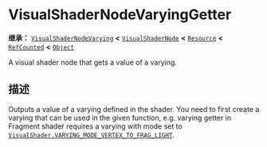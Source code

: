 <!-- ⚠ 请勿编辑本文件 ⚠ -->
<!-- 本文档使用脚本从 WeDot 引擎源码仓库生成。 -->
<!-- 生成脚本：https://github.com/WeDot-Engine/WeDot/tree/master/doc/tools/make_md.py； -->
<!-- 原文件：https://github.com/WeDot-Engine/WeDot/tree/master/doc/classes/VisualShaderNodeVaryingGetter.xml。 -->

<div id="_class_visualshadernodevaryinggetter"></div>

# VisualShaderNodeVaryingGetter

**继承：** [`VisualShaderNodeVarying`](class_visualshadernodevarying.md) **<** [`VisualShaderNode`](class_visualshadernode.md) **<** [`Resource`](class_resource.md) **<** [`RefCounted`](class_refcounted.md) **<** [`Object`](class_object.md)

A visual shader node that gets a value of a varying.

## 描述

Outputs a value of a varying defined in the shader. You need to first create a varying that can be used in the given function, e.g. varying getter in Fragment shader requires a varying with mode set to [`VisualShader.VARYING_MODE_VERTEX_TO_FRAG_LIGHT`](class_visualshader.md#class_visualshader_constant_varying_mode_vertex_to_frag_light).

[^virtual]: 本方法通常需要用户覆盖才能生效。
[^const]: 本方法无副作用，不会修改该实例的任何成员变量。
[^vararg]: 本方法除了能接受在此处描述的参数外，还能够继续接受任意数量的参数。
[^constructor]: 本方法用于构造某个类型。
[^static]: 调用本方法无需实例，可直接使用类名进行调用。
[^operator]: 本方法描述的是使用本类型作为左操作数的有效运算符。
[^bitfield]: 这个值是由下列位标志构成位掩码的整数。
[^void]: 无返回值。

